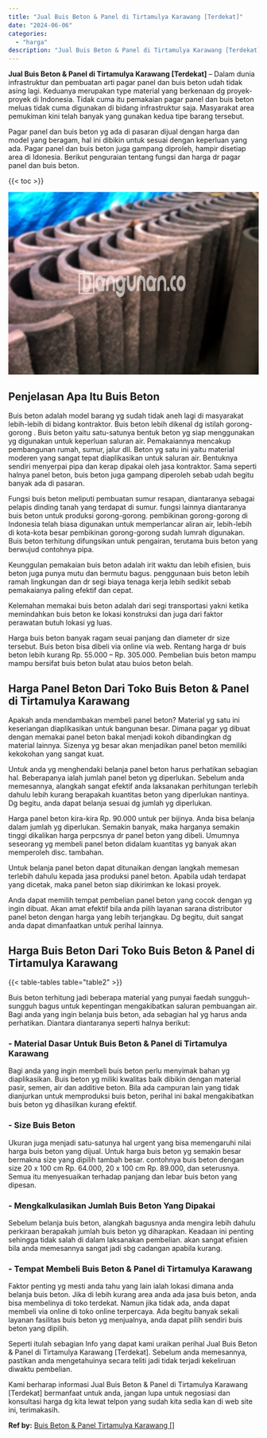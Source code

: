 ```yaml
---
title: "Jual Buis Beton & Panel di Tirtamulya Karawang [Terdekat]"
date: "2024-06-06"
categories: 
  - "harga"
description: "Jual Buis Beton & Panel di Tirtamulya Karawang [Terdekat]. Kami berharap informasi Jual Buis Beton & Panel di Tirtamulya Karawang [Terdekat] bermanfaat unt..."
---
```


**Jual Buis Beton & Panel di Tirtamulya Karawang \[Terdekat\]** – Dalam dunia infrastruktur dan pembuatan arti pagar panel dan buis beton udah tidak asing lagi. Keduanya merupakan type material yang berkenaan dg proyek-proyek di Indonesia. Tidak cuma itu pemakaian pagar panel dan buis beton meluas tidak cuma digunakan di bidang infrastruktur saja. Masyarakat area pemukiman kini telah banyak yang gunakan kedua tipe barang tersebut.

Pagar panel dan buis beton yg ada di pasaran dijual dengan harga dan model yang beragam, hal ini dibikin untuk sesuai dengan keperluan yang ada. Pagar panel dan buis beton juga gampang diproleh, hampir disetiap area di Idonesia. Berikut penguraian tentang fungsi dan harga dr pagar panel dan buis beton.

{{< toc >}}

![Jual Buis Beton & Panel di Tirtamulya Karawang [Terdekat]](/images/jual-panel-buis-beton-murah-15.png)

## Penjelasan Apa Itu Buis Beton

Buis beton adalah model barang yg sudah tidak aneh lagi di masyarakat lebih-lebih di bidang kontraktor. Buis beton lebih dikenal dg istilah gorong-gorong . Buis beton yaitu satu-satunya bentuk beton yg siap menggunakan yg digunakan untuk keperluan saluran air. Pemakaiannya mencakup pembangunan rumah, sumur, jalur dll. Beton yg satu ini yaitu material moderen yang sangat tepat diaplikasikan untuk saluran air. Bentuknya sendiri menyerpai pipa dan kerap dipakai oleh jasa kontraktor. Sama seperti halnya panel beton, buis beton juga gampang diperoleh sebab udah begitu banyak ada di pasaran.

Fungsi buis beton meliputi pembuatan sumur resapan, diantaranya sebagai pelapis dinding tanah yang terdapat di sumur. fungsi lainnya diantaranya buis beton untuk produksi gorong-gorong. pembikinan gorong-gorong di Indonesia telah biasa digunakan untuk memperlancar aliran air, lebih-lebih di kota-kota besar pembikinan gorong-gorong sudah lumrah digunakan. Buis beton terhitung difungsikan untuk pengairan, terutama buis beton yang berwujud contohnya pipa.

Keunggulan pemakaian buis beton adalah irit waktu dan lebih efisien, buis beton juga punya mutu dan bermutu bagus. penggunaan buis beton lebih ramah lingkungan dan dr segi biaya tenaga kerja lebih sedikit sebab pemakaianya paling efektif dan cepat.

Kelemahan memakai buis beton adalah dari segi transportasi yakni ketika memindahkan buis beton ke lokasi konstruksi dan juga dari faktor perawatan butuh lokasi yg luas.

Harga buis beton banyak ragam seuai panjang dan diameter dr size tersebut. Buis beton bisa dibeli via online via web. Rentang harga dr buis beton lebih kurang Rp. 55.000 – Rp. 305.000. Pembelian buis beton mampu mampu bersifat buis beton bulat atau buios beton belah.

## Harga Panel Beton Dari Toko Buis Beton & Panel di Tirtamulya Karawang

Apakah anda mendambakan membeli panel beton? Material yg satu ini keseriangan diaplikasikan untuk bangunan besar. Dimana pagar yg dibuat dengan memakai panel beton bakal menjadi kokoh dibandingkan dg material lainnya. Sizenya yg besar akan menjadikan panel beton memiliki kekokohan yang sangat kuat.

Untuk anda yg menghendaki belanja panel beton harus perhatikan sebagian hal. Beberapanya ialah jumlah panel beton yg diperlukan. Sebelum anda memesannya, alangkah sangat efektif anda laksanakan perhitungan terlebih dahulu lebih kurang berapakah kuantitas beton yang diperlukan nantinya. Dg begitu, anda dapat belanja sesuai dg jumlah yg diperlukan.

Harga panel beton kira-kira Rp. 90.000 untuk per bijinya. Anda bisa belanja dalam jumlah yg diperlukan. Semakin banyak, maka harganya semakin tinggi dikalikan harga perpcsnya dr panel beton yang dibeli. Umumnya seseorang yg membeli panel beton didalam kuantitas yg banyak akan memperoleh disc. tambahan.

Untuk belanja panel beton dapat ditunaikan dengan langkah memesan terlebih dahulu kepada jasa produksi panel beton. Apabila udah terdapat yang dicetak, maka panel beton siap dikirimkan ke lokasi proyek.

Anda dapat memilih tempat pembelian panel beton yang cocok dengan yg ingin dibuat. Akan amat efektif bila anda pilih layanan sarana distributor panel beton dengan harga yang lebih terjangkau. Dg begitu, duit sangat anda dapat dimanfaatkan untuk perihal lainnya.

## Harga Buis Beton Dari Toko Buis Beton & Panel di Tirtamulya Karawang

{{< table-tables table="table2" >}}

Buis beton terhitung jadi beberapa material yang punyai faedah sungguh-sungguh bagus untuk kepentingan mengakibatkan saluran pembuangan air. Bagi anda yang ingin belanja buis beton, ada sebagian hal yg harus anda perhatikan. Diantara diantaranya seperti halnya berikut:

### \- Material Dasar Untuk Buis Beton & Panel di Tirtamulya Karawang

Bagi anda yang ingin membeli buis beton perlu menyimak bahan yg diaplikasikan. Buis beton yg miliki kwalitas baik dibikin dengan material pasir, semen, air dan additive beton. Bila ada campuran lain yang tidak dianjurkan untuk memproduksi buis beton, perihal ini bakal mengakibatkan buis beton yg dihasilkan kurang efektif.

### \- Size Buis Beton

Ukuran juga menjadi satu-satunya hal urgent yang bisa memengaruhi nilai harga buis beton yang dijual. Untuk harga buis beton yg semakin besar bermakna size yang dipilih tambah besar. contohnya buis beton dengan size 20 x 100 cm Rp. 64.000, 20 x 100 cm Rp. 89.000, dan seterusnya. Semua itu menyesuaikan terhadap panjang dan lebar buis beton yang dipesan.

### \- Mengkalkulasikan Jumlah Buis Beton Yang Dipakai

Sebelum belanja buis beton, alangkah bagusnya anda mengira lebih dahulu perkiraan berapakah jumlah buis beton yg diharapkan. Keadaan ini penting sehingga tidak salah di dalam laksanakan pembelian. akan sangat efisien bila anda memesannya sangat jadi sbg cadangan apabila kurang.

### \- Tempat Membeli Buis Beton & Panel di Tirtamulya Karawang

Faktor penting yg mesti anda tahu yang lain ialah lokasi dimana anda belanja buis beton. Jika di lebih kurang area anda ada jasa buis beton, anda bisa membelinya di toko terdekat. Namun jika tidak ada, anda dapat membeli via online di toko online terpercaya. Ada begitu banyak sekali layanan fasilitas buis beton yg menjualnya, anda dapat pilih sendiri buis beton yang dipilih.

Seperti itulah sebagian Info yang dapat kami uraikan perihal Jual Buis Beton & Panel di Tirtamulya Karawang \[Terdekat\]. Sebelum anda memesannya, pastikan anda mengetahuinya secara teliti jadi tidak terjadi kekeliruan diwaktu pembelian.

Kami berharap informasi Jual Buis Beton & Panel di Tirtamulya Karawang \[Terdekat\] bermanfaat untuk anda, jangan lupa untuk negosiasi dan konsultasi harga dg kita lewat telpon yang sudah kita sedia kan di web site ini, terimakasih.

**Ref by:** [Buis Beton & Panel Tirtamulya Karawang []](https://id.wikipedia.org/wiki/Buis)
